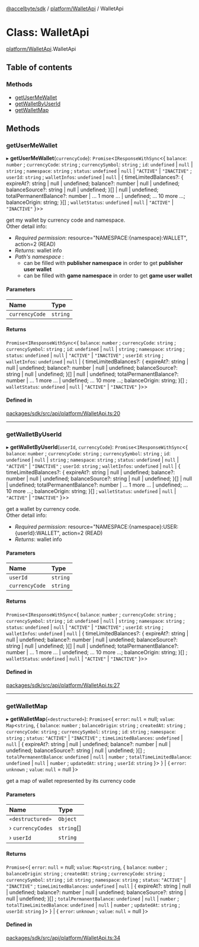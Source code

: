 [@accelbyte/sdk](../README.md) / [platform/WalletApi](../modules/platform_WalletApi.md) / WalletApi

# Class: WalletApi

[platform/WalletApi](../modules/platform_WalletApi.md).WalletApi

## Table of contents

### Methods

- [getUserMeWallet](platform_WalletApi.WalletApi.md#getusermewallet)
- [getWalletByUserId](platform_WalletApi.WalletApi.md#getwalletbyuserid)
- [getWalletMap](platform_WalletApi.WalletApi.md#getwalletmap)

## Methods

### getUserMeWallet

▸ **getUserMeWallet**(`currencyCode`): `Promise`<`IResponseWithSync`<{ `balance`: `number` ; `currencyCode`: `string` ; `currencySymbol`: `string` ; `id`: `undefined` \| ``null`` \| `string` ; `namespace`: `string` ; `status`: `undefined` \| ``null`` \| ``"ACTIVE"`` \| ``"INACTIVE"`` ; `userId`: `string` ; `walletInfos`: `undefined` \| ``null`` \| { timeLimitedBalances?: { expireAt?: string \| null \| undefined; balance?: number \| null \| undefined; balanceSource?: string \| null \| undefined; }[] \| null \| undefined; totalPermanentBalance?: number \| ... 1 more ... \| undefined; ... 10 more ...; balanceOrigin: string; }[] ; `walletStatus`: `undefined` \| ``null`` \| ``"ACTIVE"`` \| ``"INACTIVE"``  }\>\>

get my wallet by currency code and namespace.<br>Other detail info: <ul><li><i>Required permission</i>: resource="NAMESPACE:{namespace}:WALLET", action=2 (READ)</li><li><i>Returns</i>: wallet info</li><li><i>Path's namespace</i> : <ul>   <li>can be filled with <b>publisher namespace</b> in order to get <b>publisher user wallet</b></li>   <li>can be filled with <b>game namespace</b> in order to get <b>game user wallet</b></li>   </ul></li></ul>

#### Parameters

| Name | Type |
| :------ | :------ |
| `currencyCode` | `string` |

#### Returns

`Promise`<`IResponseWithSync`<{ `balance`: `number` ; `currencyCode`: `string` ; `currencySymbol`: `string` ; `id`: `undefined` \| ``null`` \| `string` ; `namespace`: `string` ; `status`: `undefined` \| ``null`` \| ``"ACTIVE"`` \| ``"INACTIVE"`` ; `userId`: `string` ; `walletInfos`: `undefined` \| ``null`` \| { timeLimitedBalances?: { expireAt?: string \| null \| undefined; balance?: number \| null \| undefined; balanceSource?: string \| null \| undefined; }[] \| null \| undefined; totalPermanentBalance?: number \| ... 1 more ... \| undefined; ... 10 more ...; balanceOrigin: string; }[] ; `walletStatus`: `undefined` \| ``null`` \| ``"ACTIVE"`` \| ``"INACTIVE"``  }\>\>

#### Defined in

[packages/sdk/src/api/platform/WalletApi.ts:20](https://github.com/AccelByte/accelbyte-web-sdk/blob/67c6f8c/packages/sdk/src/api/platform/WalletApi.ts#L20)

___

### getWalletByUserId

▸ **getWalletByUserId**(`userId`, `currencyCode`): `Promise`<`IResponseWithSync`<{ `balance`: `number` ; `currencyCode`: `string` ; `currencySymbol`: `string` ; `id`: `undefined` \| ``null`` \| `string` ; `namespace`: `string` ; `status`: `undefined` \| ``null`` \| ``"ACTIVE"`` \| ``"INACTIVE"`` ; `userId`: `string` ; `walletInfos`: `undefined` \| ``null`` \| { timeLimitedBalances?: { expireAt?: string \| null \| undefined; balance?: number \| null \| undefined; balanceSource?: string \| null \| undefined; }[] \| null \| undefined; totalPermanentBalance?: number \| ... 1 more ... \| undefined; ... 10 more ...; balanceOrigin: string; }[] ; `walletStatus`: `undefined` \| ``null`` \| ``"ACTIVE"`` \| ``"INACTIVE"``  }\>\>

get a wallet by currency code.<br>Other detail info: <ul><li><i>Required permission</i>: resource="NAMESPACE:{namespace}:USER:{userId}:WALLET", action=2 (READ)</li><li><i>Returns</i>: wallet info</li></ul>

#### Parameters

| Name | Type |
| :------ | :------ |
| `userId` | `string` |
| `currencyCode` | `string` |

#### Returns

`Promise`<`IResponseWithSync`<{ `balance`: `number` ; `currencyCode`: `string` ; `currencySymbol`: `string` ; `id`: `undefined` \| ``null`` \| `string` ; `namespace`: `string` ; `status`: `undefined` \| ``null`` \| ``"ACTIVE"`` \| ``"INACTIVE"`` ; `userId`: `string` ; `walletInfos`: `undefined` \| ``null`` \| { timeLimitedBalances?: { expireAt?: string \| null \| undefined; balance?: number \| null \| undefined; balanceSource?: string \| null \| undefined; }[] \| null \| undefined; totalPermanentBalance?: number \| ... 1 more ... \| undefined; ... 10 more ...; balanceOrigin: string; }[] ; `walletStatus`: `undefined` \| ``null`` \| ``"ACTIVE"`` \| ``"INACTIVE"``  }\>\>

#### Defined in

[packages/sdk/src/api/platform/WalletApi.ts:27](https://github.com/AccelByte/accelbyte-web-sdk/blob/67c6f8c/packages/sdk/src/api/platform/WalletApi.ts#L27)

___

### getWalletMap

▸ **getWalletMap**(`«destructured»`): `Promise`<{ `error`: ``null`` = null; `value`: `Map`<`string`, { `balance`: `number` ; `balanceOrigin`: `string` ; `createdAt`: `string` ; `currencyCode`: `string` ; `currencySymbol`: `string` ; `id`: `string` ; `namespace`: `string` ; `status`: ``"ACTIVE"`` \| ``"INACTIVE"`` ; `timeLimitedBalances`: `undefined` \| ``null`` \| { expireAt?: string \| null \| undefined; balance?: number \| null \| undefined; balanceSource?: string \| null \| undefined; }[] ; `totalPermanentBalance`: `undefined` \| ``null`` \| `number` ; `totalTimeLimitedBalance`: `undefined` \| ``null`` \| `number` ; `updatedAt`: `string` ; `userId`: `string`  }\>  } \| { `error`: `unknown` ; `value`: ``null`` = null }\>

get a map of wallet represented by its currency code

#### Parameters

| Name | Type |
| :------ | :------ |
| `«destructured»` | `Object` |
| › `currencyCodes` | `string`[] |
| › `userId` | `string` |

#### Returns

`Promise`<{ `error`: ``null`` = null; `value`: `Map`<`string`, { `balance`: `number` ; `balanceOrigin`: `string` ; `createdAt`: `string` ; `currencyCode`: `string` ; `currencySymbol`: `string` ; `id`: `string` ; `namespace`: `string` ; `status`: ``"ACTIVE"`` \| ``"INACTIVE"`` ; `timeLimitedBalances`: `undefined` \| ``null`` \| { expireAt?: string \| null \| undefined; balance?: number \| null \| undefined; balanceSource?: string \| null \| undefined; }[] ; `totalPermanentBalance`: `undefined` \| ``null`` \| `number` ; `totalTimeLimitedBalance`: `undefined` \| ``null`` \| `number` ; `updatedAt`: `string` ; `userId`: `string`  }\>  } \| { `error`: `unknown` ; `value`: ``null`` = null }\>

#### Defined in

[packages/sdk/src/api/platform/WalletApi.ts:34](https://github.com/AccelByte/accelbyte-web-sdk/blob/67c6f8c/packages/sdk/src/api/platform/WalletApi.ts#L34)
